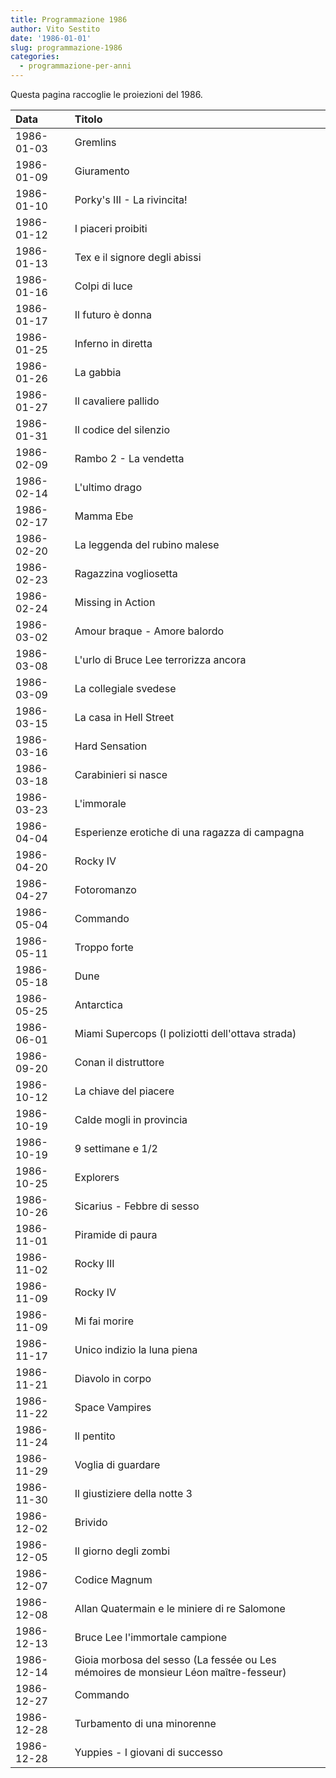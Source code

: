 ```yaml
---
title: Programmazione 1986
author: Vito Sestito
date: '1986-01-01'
slug: programmazione-1986
categories:
  - programmazione-per-anni
---
```



Questa pagina raccoglie le proiezioni del 1986.






|Data       |Titolo                                                                              |
|:----------|:-----------------------------------------------------------------------------------|
|1986-01-03 |Gremlins                                                                            |
|1986-01-09 |Giuramento                                                                          |
|1986-01-10 |Porky's III - La rivincita!                                                         |
|1986-01-12 |I piaceri proibiti                                                                  |
|1986-01-13 |Tex e il signore degli abissi                                                       |
|1986-01-16 |Colpi di luce                                                                       |
|1986-01-17 |Il futuro è donna                                                                   |
|1986-01-25 |Inferno in diretta                                                                  |
|1986-01-26 |La gabbia                                                                           |
|1986-01-27 |Il cavaliere pallido                                                                |
|1986-01-31 |Il codice del silenzio                                                              |
|1986-02-09 |Rambo 2 - La vendetta                                                               |
|1986-02-14 |L'ultimo drago                                                                      |
|1986-02-17 |Mamma Ebe                                                                           |
|1986-02-20 |La leggenda del rubino malese                                                       |
|1986-02-23 |Ragazzina vogliosetta                                                               |
|1986-02-24 |Missing in Action                                                                   |
|1986-03-02 |Amour braque - Amore balordo                                                        |
|1986-03-08 |L'urlo di Bruce Lee terrorizza ancora                                               |
|1986-03-09 |La collegiale svedese                                                               |
|1986-03-15 |La casa in Hell Street                                                              |
|1986-03-16 |Hard Sensation                                                                      |
|1986-03-18 |Carabinieri si nasce                                                                |
|1986-03-23 |L'immorale                                                                          |
|1986-04-04 |Esperienze erotiche di una ragazza di campagna                                      |
|1986-04-20 |Rocky IV                                                                            |
|1986-04-27 |Fotoromanzo                                                                         |
|1986-05-04 |Commando                                                                            |
|1986-05-11 |Troppo forte                                                                        |
|1986-05-18 |Dune                                                                                |
|1986-05-25 |Antarctica                                                                          |
|1986-06-01 |Miami Supercops (I poliziotti dell'ottava strada)                                   |
|1986-09-20 |Conan il distruttore                                                                |
|1986-10-12 |La chiave del piacere                                                               |
|1986-10-19 |Calde mogli in provincia                                                            |
|1986-10-19 |9 settimane e 1/2                                                                   |
|1986-10-25 |Explorers                                                                           |
|1986-10-26 |Sicarius - Febbre di sesso                                                          |
|1986-11-01 |Piramide di paura                                                                   |
|1986-11-02 |Rocky III                                                                           |
|1986-11-09 |Rocky IV                                                                            |
|1986-11-09 |Mi fai morire                                                                       |
|1986-11-17 |Unico indizio la luna piena                                                         |
|1986-11-21 |Diavolo in corpo                                                                    |
|1986-11-22 |Space Vampires                                                                      |
|1986-11-24 |Il pentito                                                                          |
|1986-11-29 |Voglia di guardare                                                                  |
|1986-11-30 |Il giustiziere della notte 3                                                        |
|1986-12-02 |Brivido                                                                             |
|1986-12-05 |Il giorno degli zombi                                                               |
|1986-12-07 |Codice Magnum                                                                       |
|1986-12-08 |Allan Quatermain e le miniere di re Salomone                                        |
|1986-12-13 |Bruce Lee l'immortale campione                                                      |
|1986-12-14 |Gioia morbosa del sesso (La fessée ou Les mémoires de monsieur Léon maître-fesseur) |
|1986-12-27 |Commando                                                                            |
|1986-12-28 |Turbamento di una minorenne                                                         |
|1986-12-28 |Yuppies - I giovani di successo                                                     |

